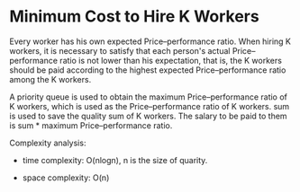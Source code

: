 # Minimum Cost to Hire K Workers

Every worker has his own expected Price–performance ratio. When hiring K workers, it is necessary to satisfy that each person's actual Price–performance ratio is not lower than his expectation, that is, the K workers should be paid according to the highest expected Price–performance ratio among the K workers.

A priority queue is used to obtain the maximum Price–performance ratio of K workers, which is used as the Price–performance ratio of K workers. sum is used to save the quality sum of K workers. The salary to be paid to them is sum * maximum Price–performance ratio.

Complexity analysis:
- time complexity: O(nlogn),  n is the size of quarity.

- space complexity: O(n)
